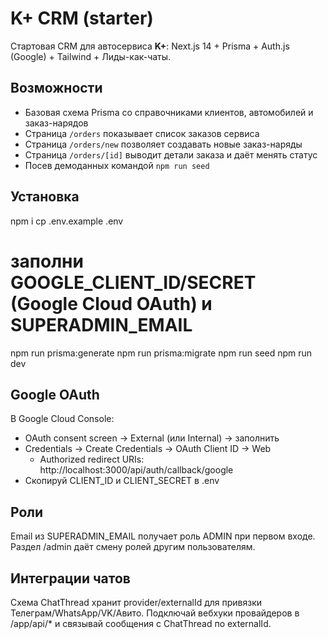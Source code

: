 # K+ CRM (starter)
Стартовая CRM для автосервиса **K+**: Next.js 14 + Prisma + Auth.js (Google) + Tailwind + Лиды-как-чаты.

## Возможности
- Базовая схема Prisma со справочниками клиентов, автомобилей и заказ-нарядов
- Страница `/orders` показывает список заказов сервиса
- Страница `/orders/new` позволяет создавать новые заказ-наряды
- Страница `/orders/[id]` выводит детали заказа и даёт менять статус
- Посев демоданных командой `npm run seed`

## Установка
npm i
cp .env.example .env
# заполни GOOGLE_CLIENT_ID/SECRET (Google Cloud OAuth) и SUPERADMIN_EMAIL
npm run prisma:generate
npm run prisma:migrate
npm run seed
npm run dev

## Google OAuth
В Google Cloud Console:
- OAuth consent screen → External (или Internal) → заполнить
- Credentials → Create Credentials → OAuth Client ID → Web
  - Authorized redirect URIs: http://localhost:3000/api/auth/callback/google
- Скопируй CLIENT_ID и CLIENT_SECRET в .env

## Роли
Email из SUPERADMIN_EMAIL получает роль ADMIN при первом входе. Раздел /admin даёт смену ролей другим пользователям.

## Интеграции чатов
Схема ChatThread хранит provider/externalId для привязки Телеграм/WhatsApp/VK/Авито. Подключай вебхуки провайдеров в /app/api/* и связывай сообщения с ChatThread по externalId.
